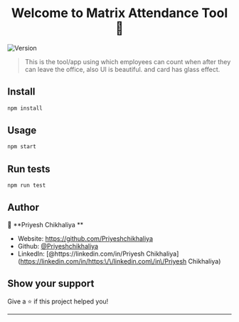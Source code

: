 <h1 align="center">Welcome to Matrix Attendance Tool 👋</h1>
<p>
  <img alt="Version" src="https://img.shields.io/badge/version-1.0.0-blue.svg?cacheSeconds=2592000" />
</p>

> This is the tool/app using which employees can count when after they can leave the office, also UI is beautiful. and card has glass effect. 

## Install

```sh
npm install
```

## Usage

```sh
npm start 
```

## Run tests

```sh
npm run test
```

## Author

👤 **Priyesh Chikhaliya **

* Website: https://github.com/Priyeshchikhaliya
* Github: [@Priyeshchikhaliya](https://github.com/Priyeshchikhaliya)
* LinkedIn: [@https:\/\/linkedin.com\/in\/Priyesh Chikhaliya](https://linkedin.com/in/https:\/\/linkedin.com\/in\/Priyesh Chikhaliya)

## Show your support

Give a ⭐️ if this project helped you!

***

